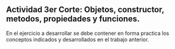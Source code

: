 ## Actividad 3er Corte: Objetos, constructor, metodos, propiedades y funciones.

En el ejercicio a desarrollar se debe contener en forma practica los conceptos indicados y desarrollados en el trabajo anterior.
